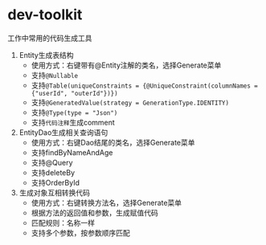 # dev-toolkit
工作中常用的代码生成工具<br/>
1. Entity生成表结构<br/>
   * 使用方式：右键带有@Entity注解的类名，选择Generate菜单<br/>
   * 支持`@Nullable`<br/>
   * 支持`@Table(uniqueConstraints = {@UniqueConstraint(columnNames = {"userId", "outerId"})})`<br/>
   * 支持`@GeneratedValue(strategy = GenerationType.IDENTITY)`<br/>
   * 支持`@Type(type = "Json")`<br/>
   * 支持`代码注释`生成comment<br/>
2. EntityDao生成相关查询语句<br/>
   * 使用方式：右键Dao结尾的类名，选择Generate菜单<br/>
   * 支持findByNameAndAge<br/>
   * 支持@Query<br/>
   * 支持deleteBy<br/>
   * 支持OrderById<br/>
3. 生成对象互相转换代码<br/>
   * 使用方式：右键转换方法名，选择Generate菜单<br/>
   * 根据方法的返回值和参数，生成赋值代码
   * 匹配规则：名称一样
   * 支持多个参数，按参数顺序匹配